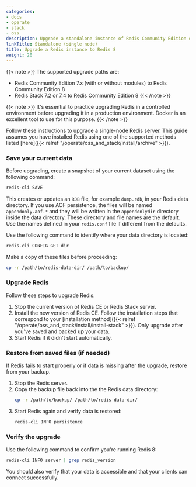 ```yaml
---
categories:
- docs
- operate
- stack
- oss
description: Upgrade a standalone instance of Redis Community Edition or Redis Stack to Redis 8
linkTitle: Standalone (single node)
title: Upgrade a Redis instance to Redis 8
weight: 20
---
```

{{< note >}}
The supported upgrade paths are:

- Redis Community Edition 7.x (with or without modules) to Redis Community Edition 8
- Redis Stack 7.2 or 7.4 to Redis Community Edition 8
{{< /note >}}

{{< note >}}
It's essential to practice upgrading Redis in a controlled environment before upgrading it in a production environment.
Docker is an excellent tool to use for this purpose.
{{< /note >}}

Follow these instructions to upgrade a single-node Redis server. This guide assumes you have installed Redis using one of the supported methods listed [here]({{< relref "/operate/oss_and_stack/install/archive" >}}).

### Save your current data

Before upgrading, create a snapshot of your current dataset using the following command:

```bash
redis-cli SAVE
```

This creates or updates an `RDB` file, for example `dump.rdb`, in your Redis data directory. If you use AOF persistence, the files will be named `appendonly.aof.*` and they will be written in the `appendonlydir` directory inside the data directory. These directory and file names are the default. Use the names defined in your `redis.conf` file if different from the defaults.

Use the following command to identify where your data directory is located:

```bash
redis-cli CONFIG GET dir
```

Make a copy of these files before proceeding:

```bash
cp -r /path/to/redis-data-dir/ /path/to/backup/
```

### Upgrade Redis

Follow these steps to upgrade Redis.

1. Stop the current version of Redis CE or Redis Stack server.
1. Install the new version of Redis CE. Follow the installation steps that correspond to your [installation method]({{< relref "/operate/oss_and_stack/install/install-stack" >}}). Only upgrade after you've saved and backed up your data.
1. Start Redis if it didn't start automatically.

### Restore from saved files (if needed)

If Redis fails to start properly or if data is missing after the upgrade, restore from your backup.

1. Stop the Redis server.
2. Copy the backup file back into the the Redis data directory:
   ```bash
   cp -r /path/to/backup/ /path/to/redis-data-dir/
   ```
3. Start Redis again and verify data is restored:
   ```bash
   redis-cli INFO persistence
   ```

### Verify the upgrade

Use the following command to confirm you're running Redis 8:

```bash
redis-cli INFO server | grep redis_version
```

You should also verify that your data is accessible and that your clients can connect successfully.
